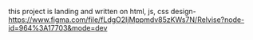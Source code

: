 this project is landing and written on html, js, css
design- https://www.figma.com/file/fLdgO2IjMppmdv85zKWs7N/Relvise?node-id=964%3A17703&mode=dev